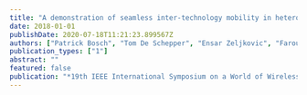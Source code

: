 ```yaml
---
title: "A demonstration of seamless inter-technology mobility in heterogeneous networks"
date: 2018-01-01
publishDate: 2020-07-18T11:21:23.899567Z
authors: ["Patrick Bosch", "Tom De Schepper", "Ensar Zeljkovic", "Farouk Mahfoudhi", "Yorick De Bock", "Jeroen Famaey", "Steven Latre"]
publication_types: ["1"]
abstract: ""
featured: false
publication: "*19th IEEE International Symposium on a World of Wireless*"
---
```


